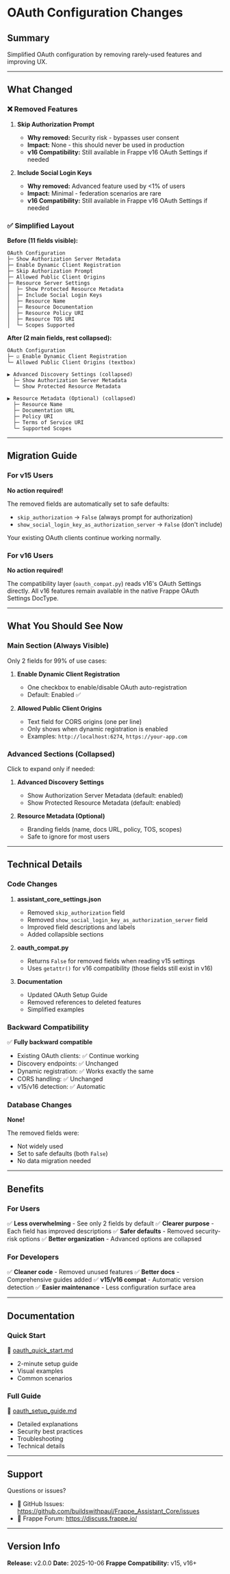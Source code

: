 # OAuth Configuration Changes

## Summary

Simplified OAuth configuration by removing rarely-used features and improving UX.

---

## What Changed

### ❌ Removed Features

1. **Skip Authorization Prompt**
   - **Why removed:** Security risk - bypasses user consent
   - **Impact:** None - this should never be used in production
   - **v16 Compatibility:** Still available in Frappe v16 OAuth Settings if needed

2. **Include Social Login Keys**
   - **Why removed:** Advanced feature used by <1% of users
   - **Impact:** Minimal - federation scenarios are rare
   - **v16 Compatibility:** Still available in Frappe v16 OAuth Settings if needed

### ✅ Simplified Layout

**Before (11 fields visible):**
```
OAuth Configuration
├─ Show Authorization Server Metadata
├─ Enable Dynamic Client Registration
├─ Skip Authorization Prompt
├─ Allowed Public Client Origins
├─ Resource Server Settings
│  ├─ Show Protected Resource Metadata
│  ├─ Include Social Login Keys
│  ├─ Resource Name
│  ├─ Resource Documentation
│  ├─ Resource Policy URI
│  ├─ Resource TOS URI
│  └─ Scopes Supported
```

**After (2 main fields, rest collapsed):**
```
OAuth Configuration
├─ ☑ Enable Dynamic Client Registration
└─ Allowed Public Client Origins (textbox)

▶ Advanced Discovery Settings (collapsed)
  ├─ Show Authorization Server Metadata
  └─ Show Protected Resource Metadata

▶ Resource Metadata (Optional) (collapsed)
  ├─ Resource Name
  ├─ Documentation URL
  ├─ Policy URI
  ├─ Terms of Service URI
  └─ Supported Scopes
```

---

## Migration Guide

### For v15 Users

**No action required!**

The removed fields are automatically set to safe defaults:
- `skip_authorization` → `False` (always prompt for authorization)
- `show_social_login_key_as_authorization_server` → `False` (don't include)

Your existing OAuth clients continue working normally.

### For v16 Users

**No action required!**

The compatibility layer (`oauth_compat.py`) reads v16's OAuth Settings directly.
All v16 features remain available in the native Frappe OAuth Settings DocType.

---

## What You Should See Now

### Main Section (Always Visible)

Only 2 fields for 99% of use cases:

1. **Enable Dynamic Client Registration**
   - One checkbox to enable/disable OAuth auto-registration
   - Default: Enabled ✅

2. **Allowed Public Client Origins**
   - Text field for CORS origins (one per line)
   - Only shows when dynamic registration is enabled
   - Examples: `http://localhost:6274`, `https://your-app.com`

### Advanced Sections (Collapsed)

Click to expand only if needed:

1. **Advanced Discovery Settings**
   - Show Authorization Server Metadata (default: enabled)
   - Show Protected Resource Metadata (default: enabled)

2. **Resource Metadata (Optional)**
   - Branding fields (name, docs URL, policy, TOS, scopes)
   - Safe to ignore for most users

---

## Technical Details

### Code Changes

1. **assistant_core_settings.json**
   - Removed `skip_authorization` field
   - Removed `show_social_login_key_as_authorization_server` field
   - Improved field descriptions and labels
   - Added collapsible sections

2. **oauth_compat.py**
   - Returns `False` for removed fields when reading v15 settings
   - Uses `getattr()` for v16 compatibility (those fields still exist in v16)

3. **Documentation**
   - Updated OAuth Setup Guide
   - Removed references to deleted features
   - Simplified examples

### Backward Compatibility

✅ **Fully backward compatible**

- Existing OAuth clients: ✅ Continue working
- Discovery endpoints: ✅ Unchanged
- Dynamic registration: ✅ Works exactly the same
- CORS handling: ✅ Unchanged
- v15/v16 detection: ✅ Automatic

### Database Changes

**None!**

The removed fields were:
- Not widely used
- Set to safe defaults (both `False`)
- No data migration needed

---

## Benefits

### For Users

✅ **Less overwhelming** - See only 2 fields by default
✅ **Clearer purpose** - Each field has improved descriptions
✅ **Safer defaults** - Removed security-risk options
✅ **Better organization** - Advanced options are collapsed

### For Developers

✅ **Cleaner code** - Removed unused features
✅ **Better docs** - Comprehensive guides added
✅ **v15/v16 compat** - Automatic version detection
✅ **Easier maintenance** - Less configuration surface area

---

## Documentation

### Quick Start
📄 [oauth_quick_start.md](./oauth_quick_start.md)
- 2-minute setup guide
- Visual examples
- Common scenarios

### Full Guide
📄 [oauth_setup_guide.md](./oauth_setup_guide.md)
- Detailed explanations
- Security best practices
- Troubleshooting
- Technical details

---

## Support

Questions or issues?

- 📁 GitHub Issues: https://github.com/buildswithpaul/Frappe_Assistant_Core/issues
- 💬 Frappe Forum: https://discuss.frappe.io/

---

## Version Info

**Release:** v2.0.0
**Date:** 2025-10-06
**Frappe Compatibility:** v15, v16+
